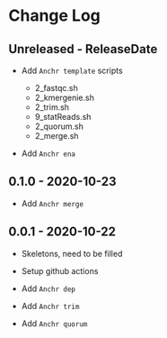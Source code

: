 # Change Log

## Unreleased - ReleaseDate

* Add `Anchr template` scripts
  * 2_fastqc.sh
  * 2_kmergenie.sh
  * 2_trim.sh
  * 9_statReads.sh
  * 2_quorum.sh
  * 2_merge.sh

* Add `Anchr ena`

## 0.1.0 - 2020-10-23

* Add `Anchr merge`

## 0.0.1 - 2020-10-22

* Skeletons, need to be filled
* Setup github actions

* Add `Anchr dep`
* Add `Anchr trim`
* Add `Anchr quorum`


